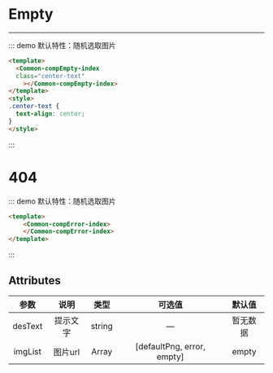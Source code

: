 # Empty
---
::: demo 默认特性：随机选取图片
```html
<template>
  <Common-compEmpty-index
  class="center-text"
    ></Common-compEmpty-index>
</template>
<style>
.center-text { 
  text-align: center;
}
</style>
```
:::
# 404
::: demo 默认特性：随机选取图片
```html
<template>
    <Common-compError-index>
    </Common-compError-index>
</template>
```
:::

## Attributes

|  参数   |   说明   |  类型  |           可选值           |  默认值  |
| :-----: | :------: | :----: | :------------------------: | :------: |
| desText | 提示文字 | string |             —              | 暂无数据 |
| imgList | 图片url  | Array  | [defaultPng, error, empty] |  empty   |